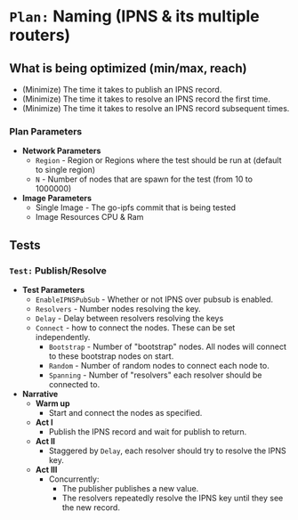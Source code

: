 # `Plan:` Naming (IPNS & its multiple routers)

## What is being optimized (min/max, reach)

- (Minimize) The time it takes to publish an IPNS record.
- (Minimize) The time it takes to resolve an IPNS record the first time.
- (Minimize) The time it takes to resolve an IPNS record subsequent times.

### Plan Parameters

- **Network Parameters**
  - `Region` - Region or Regions where the test should be run at (default to single region)
  - `N` - Number of nodes that are spawn for the test (from 10 to 1000000)
- **Image Parameters**
  - Single Image - The go-ipfs commit that is being tested
  - Image Resources CPU & Ram

## Tests

### `Test:` Publish/Resolve

- **Test Parameters**
  - `EnableIPNSPubSub` - Whether or not IPNS over pubsub is enabled.
  - `Resolvers` - Number nodes resolving the key.
  - `Delay` - Delay between resolvers resolving the keys
  - `Connect` - how to connect the nodes. These can be set independently.
    - `Bootstrap` - Number of "bootstrap" nodes. All nodes will connect to these bootstrap nodes on start.
    - `Random` - Number of random nodes to connect each node to.
    - `Spanning` - Number of "resolvers" each resolver should be connected to.
- **Narrative**
  - **Warm up**
    - Start and connect the nodes as specified.
  - **Act I**
    - Publish the IPNS record and wait for publish to return.
  - **Act II**
    - Staggered by `Delay`, each resolver should try to resolve the IPNS key.
  - **Act III**
    - Concurrently:
      - The publisher publishes a new value.
      - The resolvers repeatedly resolve the IPNS key until they see the new record.

